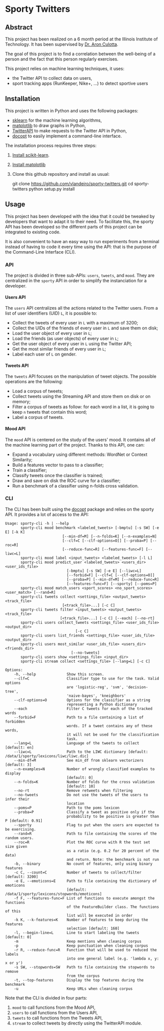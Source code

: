 # Sporty Twitters

## Abstract

This project has been realized on a 6 month period at the Illinois Institute of Technology. It has been supervised by [Dr. Aron Culotta](http://cs.iit.edu/~culotta/).

The goal of this project is to find a correlation between the well-being of a person and the fact that this person regularly exercises.

This project relies on machine learning techniques, it uses:

- the Twitter API to collect data on users,
- sport tracking apps (RunKeeper, Nike+, ...) to detect sportive users

## Installation

This project is written in Python and uses the following packages:

- [sklearn](http://scikit-learn.org/stable/) for the machine learning algorithms,
- [matplotlib](http://matplotlib.org/) to draw graphs in Python,
- [TwitterAPI](https://github.com/geduldig/TwitterAPI) to make requests to the Twitter API in Python,
- [docopt](http://docopt.org/) to easily implement a command-line interface.

The installation process requires three steps:

1. [Install scikit-learn](http://scikit-learn.org/stable/install.html). 
2. [Install matplotlib](http://matplotlib.org/faq/installing_faq.html#how-to-install)
3. Clone this github repository and install as usual:

	git clone https://github.com/vlandeiro/sporty-twitters.git
	cd sporty-twitters
	python setup.py install

## Usage

This project has been developed with the idea that it could be tweaked by developers that want to adapt it to their need. To facilitate this, the sporty API has been developed so the different parts of this project can be integrated to existing code.

It is also convenient to have an easy way to run experiments from a terminal instead of having to code it every time using the API: that is the purpose of the Command-Line Interface (CLI).

### API

The project is divided in three sub-APIs: `users`, `tweets`, and `mood`. They are centralized in the `sporty` API in order to simplify the instanciation for a developer.

#### Users API

The `users` API centralizes all the actions related to the Twitter users. From a list of user identifiers (UID) `L`, it is possible to:

- Collect the tweets of every user in `L` with a maximum of 3200;
- Collect the UIDs of the friends of every user in `L` and save them on disk;
- Load the user object of every user in `L`;
- Load the friends (as user objects) of every user in `L`;
- Get the user object of every user in `L` using the Twitter API;
- Get the most similar friends of every user in `L`;
- Label each user of `L` on gender.

#### Tweets API

The `tweets` API focuses on the manipulation of tweet objects. The possible operations are the following:

- Load a corpus of tweets;
- Collect tweets using the Streaming API and store them on disk or on memory;
- Filter a corpus of tweets as follow: for each word in a list, it is going to keep `n` tweets that contain this word;
- Label a corpus of tweets.

#### Mood API

The `mood` API is centered on the study of the users' mood. It contains all of the machine learning part of the project. Thanks to this API, one can:

- Expand a vocabulary using different methods: WordNet or Context Similarity;
- Build a features vector to pass to a classifier;
- Train a classifier;
- Classify tweets once the classifier is trained;
- Draw and save on disk the ROC curve for a classifier;
- Run a benchmark of a classifier using n-folds cross validation.

### CLI

The CLI has been built using the [docopt](http://docopt.org/) package and relies on the sporty API.
It provides a lot of access to the API:

```
Usage: sporty-cli -h | --help
       sporty-cli mood benchmark <labeled_tweets> [-bmptu] [-s SW] [-e E] [-k K]
                          [--min-df=M] [--n-folds=K] [--n-examples=N]
                          [--clf=C [--clf-options=O]] [--proba=P] [--roc=R]
                          [--reduce-func=R] [--features-func=F] [--liwc=L]
       sporty-cli mood label <input_tweets> <labeled_tweets> [-l L]
       sporty-cli mood predict_user <labeled_tweets> <users_dir> <user_ids_file>
                            [-bmptu] [-s SW] [-e E] [--liwc=L]
                            [--forbid=F] [--clf=C [--clf-options=O]]
                            [--proba=P] [--min-df=M] [--reduce-func=R]
                            [--features-func=F] [--sporty] [--poms=P]
       sporty-cli mood match_users <sport_scores> <no_sport_scores> <user_match> [--rand=R]
       sporty-cli tweets collect <settings_file> <output_tweets> <track_file>
                          [<track_file>...] [-c C]
       sporty-cli tweets filter <input_tweets> <output_tweets> <track_file>
                         [<track_file>...] [-c C] [--each] [--no-rt]
       sporty-cli users collect_tweets <settings_file> <user_ids_file> <output_dir>
                                [-c C]
       sporty-cli users list_friends <settings_file> <user_ids_file> <output_dir>
       sporty-cli users most_similar <user_ids_file> <users_dir> <friends_dir>
                              [--no-tweets]
       sporty-cli users show <settings_file> <input_dir>
       sporty-cli stream collect <settings_file> [--lang=L] [-c C]

Options:
    -h, --help              Show this screen.
    --clf=C                 Classifier type to use for the task. Valid options
                            are 'logistic-reg', 'svm', 'decision-tree',
                            'naive-bayes', 'kneighbors'
    --clf-options=O         Options for the classifier as a string
                            representing a Python dictionary
    --each                  Filter C tweets for each of the tracked words
    --forbid=F              Path to a file containing a list of forbidden
                            words. If a tweet contains any of these words,
                            it will not be used for the classification
                            task.
    --lang=L                Language of the tweets to collect [default: en]
    --liwc=L                Path to the LIWC dictionary [default: /data/1/sporty/lexicons/liwc/liwc.dic]
    --min-df=M              See min_df from sklearn vectorizers [default: 3]
    --n-examples=N          Number of wrongly classified examples to display
                            [default: 0]
    --n-folds=K             Number of folds for the cross validation
                            [default: 10]
    --no-rt                 Remove retweets when filtering
    --no-tweets             Do not use the tweets of the users to infer their
                            location
    --poms=P                Path to the poms lexicon
    --proba=P               Classify a tweet as positive only if the
                            probability to be positive is greater than P [default: 0.91]
    --sporty                Flag to put when the users are expected to be exercising.
    --rand=R                Path to file containing the scores of the random users.
    --roc=R                 Plot the ROC curve with R the test set size given
                            as a ratio (e.g. 0.2 for 20 percent of the data)
                            and return. Note: the benchmark is not run
    -b, --binary            No count of features, only using binary features
    -c C, --count=C         Number of tweets to collect/filter [default: 3200]
    -e E, --emoticons=E     Path to file containing the dictionary of emoticons
                            [default: /data/1/sporty/lexicons/stopwords/emoticons]
    -f F, --features-func=F List of functions to execute amongst the functions
                            of the FeatureBuilder class. The functions of this
                            list will be executed in order
    -k K, --k-features=K    Number of features to keep during the features
                            selection [default: 160]
    -l, --begin-line=L      Line to start labeling the tweets [default: 0]
    -m                      Keep mentions when cleaning corpus
    -p                      Keep punctuation when cleaning corpus
    -r R, --reduce-func=R   Function that will be used to reduced the labels
                            into one general label (e.g. 'lambda x, y: x or y')
    -s SW, --stopwords=SW   Path to file containing the stopwords to remove
                            from the corpus
    -t, --top-features      Display the top features during the benchmark
    -u                      Keep URLs when cleaning corpus
```

Note that the CLI is divided in four parts:

1. `mood` to call functions from the Mood API,
2. `users` to call functions from the Users API,
3. `tweets` to call functions from the Tweets API,
4. `stream` to collect tweets by directly using the TwitterAPI module.
